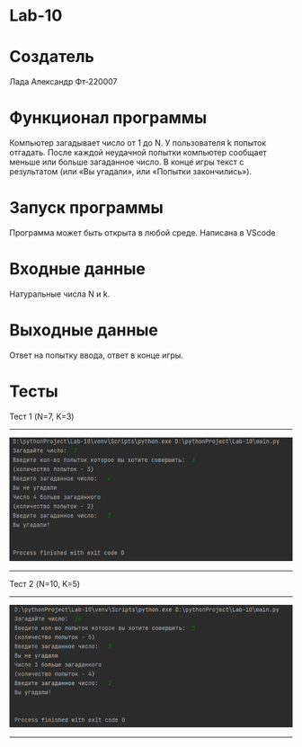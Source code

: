 # Lab-10 
# Создатель 
Лада Александр Фт-220007
# Функционал программы 
Компьютер загадывает число от 1 до N. У пользователя k попыток отгадать. После каждой неудачной попытки компьютер сообщает меньше или больше загаданное число. В конце игры текст с результатом (или «Вы угадали», или «Попытки закончились»).
# Запуск программы 
Программа может быть открыта в любой среде.
Написана в VScode
# Входные данные
Натуральные числа N и k.
# Выходные данные
Ответ на попытку ввода, ответ в конце игры.
# Тесты ️
Тест 1 (N=7, K=3)
___
![img.png](img.png)
___
Тест 2 (N=10, K=5)
___
![img_1.png](img_1.png)
___
